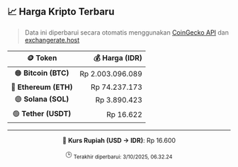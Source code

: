 

<!-- HARGA_KRIPTO -->
## 📈 Harga Kripto Terbaru

> Data ini diperbarui secara otomatis menggunakan [CoinGecko API](https://www.coingecko.com/) dan [exchangerate.host](https://exchangerate.host/)

<div align="center">

| 🪙 Token | 💰 Harga (IDR) |
|:------:|---------------:|
| 🟠 **Bitcoin (BTC)**   | Rp 2.003.096.089 |
| 🔵 **Ethereum (ETH)**  | Rp 74.237.173 |
| 🟣 **Solana (SOL)**    | Rp 3.890.423 |
| 🟢 **Tether (USDT)**   | Rp 16.622 |

---

💱 **Kurs Rupiah (USD → IDR)**: Rp 16.600

🕒 <sub>Terakhir diperbarui: 3/10/2025, 06.32.24</sub>

</div>
<!-- /HARGA_KRIPTO -->